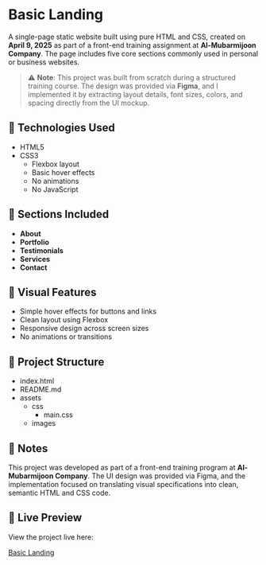 # Basic Landing

A single-page static website built using pure HTML and CSS, created on **April 9, 2025** as part of a front-end training assignment at **Al-Mubarmijoon Company**. The page includes five core sections commonly used in personal or business websites.

> ⚠️ **Note**: This project was built from scratch during a structured training course. The design was provided via **Figma**, and I implemented it by extracting layout details, font sizes, colors, and spacing directly from the UI mockup.

## 🧰 Technologies Used

- HTML5
- CSS3
  - Flexbox layout
  - Basic hover effects
  - No animations
  - No JavaScript

## 📄 Sections Included

- **About**
- **Portfolio**
- **Testimonials**
- **Services**
- **Contact**

## 🎨 Visual Features

- Simple hover effects for buttons and links
- Clean layout using Flexbox
- Responsive design across screen sizes
- No animations or transitions

## 📁 Project Structure

- index.html
- README.md
- assets
  - css
    - main.css
  - images

## 📌 Notes

This project was developed as part of a front-end training program at **Al-Mubarmijoon Company**. The UI design was provided via Figma, and the implementation focused on translating visual specifications into clean, semantic HTML and CSS code.

## 🔗 Live Preview

View the project live here:

[Basic Landing](https://abddalrahman.github.io/Basic-Landing/)
